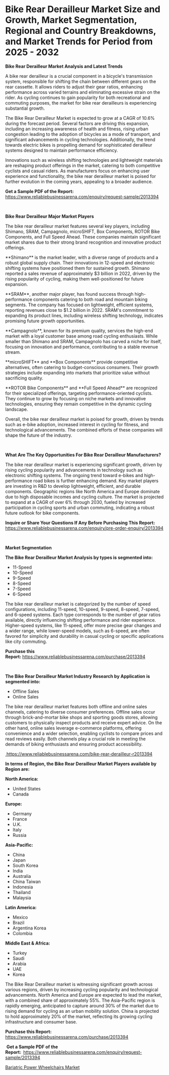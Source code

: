 <p><h1>Bike Rear Derailleur Market Size and Growth, Market Segmentation, Regional and Country Breakdowns, and Market Trends for Period from 2025 -  2032</h1></p><p><strong>Bike Rear Derailleur Market Analysis and Latest Trends</strong></p>
<p><p>A bike rear derailleur is a crucial component in a bicycle's transmission system, responsible for shifting the chain between different gears on the rear cassette. It allows riders to adjust their gear ratios, enhancing performance across varied terrains and eliminating excessive strain on the rider. As cycling continues to gain popularity for both recreational and commuting purposes, the market for bike rear derailleurs is experiencing substantial growth.</p><p>The Bike Rear Derailleur Market is expected to grow at a CAGR of 10.6% during the forecast period. Several factors are driving this expansion, including an increasing awareness of health and fitness, rising urban congestion leading to the adoption of bicycles as a mode of transport, and significant advancements in cycling technologies. Additionally, the trend towards electric bikes is propelling demand for sophisticated derailleur systems designed to maintain performance efficiency.</p><p>Innovations such as wireless shifting technologies and lightweight materials are reshaping product offerings in the market, catering to both competitive cyclists and casual riders. As manufacturers focus on enhancing user experience and functionality, the bike rear derailleur market is poised for further evolution in the coming years, appealing to a broader audience.</p></p>
<p><strong>Get a Sample PDF of the Report:&nbsp;</strong> <a href="https://www.reliablebusinessarena.com/enquiry/request-sample/2013394?utm_campaign=2264&utm_medium=2&utm_source=Github&utm_content=ia&utm_term=08022025&utm_id=bike-rear-derailleur">https://www.reliablebusinessarena.com/enquiry/request-sample/2013394</a></p>
<p>&nbsp;</p>
<p><strong>Bike Rear Derailleur Major Market Players</strong></p>
<p><p>The bike rear derailleur market features several key players, including Shimano, SRAM, Campagnolo, microSHIFT, Box Components, ROTOR Bike Components, and Full Speed Ahead. These companies maintain significant market shares due to their strong brand recognition and innovative product offerings.</p><p>**Shimano** is the market leader, with a diverse range of products and a robust global supply chain. Their innovations in 12-speed and electronic shifting systems have positioned them for sustained growth. Shimano reported a sales revenue of approximately $3 billion in 2022, driven by the rising popularity of cycling, making them well-positioned for future expansion.</p><p>**SRAM**, another major player, has found success through high-performance components catering to both road and mountain biking segments. The company has focused on lightweight, efficient systems, reporting revenues close to $1.2 billion in 2022. SRAM's commitment to expanding its product lines, including wireless shifting technology, indicates promising future growth opportunities.</p><p>**Campagnolo**, known for its premium quality, services the high-end market with a loyal customer base among road cycling enthusiasts. While smaller than Shimano and SRAM, Campagnolo has carved a niche for itself, focusing on innovation and performance, contributing to a stable revenue stream.</p><p>**microSHIFT** and **Box Components** provide competitive alternatives, often catering to budget-conscious consumers. Their growth strategies include expanding into markets that prioritize value without sacrificing quality.</p><p>**ROTOR Bike Components** and **Full Speed Ahead** are recognized for their specialized offerings, targeting performance-oriented cyclists. They continue to grow by focusing on niche markets and innovative technologies, ensuring they remain competitive in the dynamic cycling landscape.</p><p>Overall, the bike rear derailleur market is poised for growth, driven by trends such as e-bike adoption, increased interest in cycling for fitness, and technological advancements. The combined efforts of these companies will shape the future of the industry.</p></p>
<p>&nbsp;</p>
<p><strong>What Are The Key Opportunities For Bike Rear Derailleur Manufacturers?</strong></p>
<p><p>The bike rear derailleur market is experiencing significant growth, driven by rising cycling popularity and advancements in technology such as electronic shifting systems. The ongoing trend toward e-bikes and high-performance road bikes is further enhancing demand. Key market players are investing in R&D to develop lightweight, efficient, and durable components. Geographic regions like North America and Europe dominate due to high disposable incomes and cycling culture. The market is projected to expand at a CAGR of over 6% through 2030, fueled by increased participation in cycling sports and urban commuting, indicating a robust future outlook for bike components.</p></p>
<p><strong>Inquire or Share Your Questions If Any Before Purchasing This Report:</strong> <a href="https://www.reliablebusinessarena.com/enquiry/pre-order-enquiry/2013394?utm_campaign=2264&utm_medium=2&utm_source=Github&utm_content=ia&utm_term=08022025&utm_id=bike-rear-derailleur">https://www.reliablebusinessarena.com/enquiry/pre-order-enquiry/2013394</a></p>
<p>&nbsp;</p>
<p><strong>Market Segmentation</strong></p>
<p><strong>The Bike Rear Derailleur Market Analysis by types is segmented into:</strong></p>
<p><ul><li>11-Speed</li><li>10-Speed</li><li>9-Speed</li><li>8-Speed</li><li>7-Speed</li><li>6-Speed</li></ul></p>
<p><p>The bike rear derailleur market is categorized by the number of speed configurations, including 11-speed, 10-speed, 9-speed, 8-speed, 7-speed, and 6-speed systems. Each type corresponds to the number of gear ratios available, directly influencing shifting performance and rider experience. Higher-speed systems, like 11-speed, offer more precise gear changes and a wider range, while lower-speed models, such as 6-speed, are often favored for simplicity and durability in casual cycling or specific applications like city commuting.</p></p>
<p><strong>Purchase this Report:&nbsp;</strong><a href="https://www.reliablebusinessarena.com/purchase/2013394?utm_campaign=2264&utm_medium=2&utm_source=Github&utm_content=ia&utm_term=08022025&utm_id=bike-rear-derailleur">https://www.reliablebusinessarena.com/purchase/2013394</a></p>
<p>&nbsp;</p>
<p><strong>The Bike Rear Derailleur Market Industry Research by Application is segmented into:</strong></p>
<p><ul><li>Offline Sales</li><li>Online Sales</li></ul></p>
<p><p>The bike rear derailleur market features both offline and online sales channels, catering to diverse consumer preferences. Offline sales occur through brick-and-mortar bike shops and sporting goods stores, allowing customers to physically inspect products and receive expert advice. On the other hand, online sales leverage e-commerce platforms, offering convenience and a wider selection, enabling cyclists to compare prices and read reviews easily. Both channels play a crucial role in meeting the demands of biking enthusiasts and ensuring product accessibility.</p></p>
<p><a href="https://www.reliablebusinessarena.com/bike-rear-derailleur-r2013394?utm_campaign=2264&utm_medium=2&utm_source=Github&utm_content=ia&utm_term=08022025&utm_id=bike-rear-derailleur">&nbsp;https://www.reliablebusinessarena.com/bike-rear-derailleur-r2013394</a></p>
<p><strong>In terms of Region, the Bike Rear Derailleur Market Players available by Region are:</strong></p>
<p>
    <p> <strong> North America: </strong>
        <ul>
            <li>United States</li>
            <li>Canada</li>
        </ul>
        </p> 
    <p> <strong> Europe: </strong>
        <ul>
            <li>Germany</li>
            <li>France</li>
            <li>U.K.</li>
            <li>Italy</li>
            <li>Russia</li>
        </ul>
        </p> 
    <p> <strong> Asia-Pacific: </strong>
        <ul>
            <li>China</li>
            <li>Japan</li>
            <li>South Korea</li>
            <li>India</li>
            <li>Australia</li>
            <li>China Taiwan</li>
            <li>Indonesia</li>
            <li>Thailand</li>
            <li>Malaysia</li>
        </ul>
        </p> 
    <p> <strong> Latin America: </strong>
        <ul>
            <li>Mexico</li>
            <li>Brazil</li>
            <li>Argentina Korea</li>
            <li>Colombia</li>
        </ul>
        </p> 
    <p> <strong> Middle East & Africa: </strong>
        <ul>
            <li>Turkey</li>
            <li>Saudi</li>
            <li>Arabia</li>
            <li>UAE</li>
            <li>Korea</li>
        </ul>
    </p>
    </p>
<p><p>The Bike Rear Derailleur market is witnessing significant growth across various regions, driven by increasing cycling popularity and technological advancements. North America and Europe are expected to lead the market, with a combined share of approximately 55%. The Asia-Pacific region is rapidly emerging, anticipated to capture around 30% of the market due to rising demand for cycling as an urban mobility solution. China is projected to hold approximately 20% of the market, reflecting its growing cycling infrastructure and consumer base.</p></p>
<p><strong>Purchase this Report: </strong><a href="https://www.reliablebusinessarena.com/purchase/2013394?utm_campaign=2264&utm_medium=2&utm_source=Github&utm_content=ia&utm_term=08022025&utm_id=bike-rear-derailleur">https://www.reliablebusinessarena.com/purchase/2013394</a></p>
<p>&nbsp;<strong>Get a Sample PDF of the Report:&nbsp;&nbsp;</strong><a href="https://www.reliablebusinessarena.com/enquiry/request-sample/2013394?utm_campaign=2264&utm_medium=2&utm_source=Github&utm_content=ia&utm_term=08022025&utm_id=bike-rear-derailleur">https://www.reliablebusinessarena.com/enquiry/request-sample/2013394</a></p>
<p><strong></strong></p>
<p><p><a href="https://github.com/princessbartram3/Market-Research-Report-List-1/blob/main/bariatric-power-wheelchairs-market.md?utm_campaign=2264&utm_medium=2&utm_source=Github&utm_content=ia&utm_term=08022025&utm_id=bike-rear-derailleur">Bariatric Power Wheelchairs Market</a></p></p>